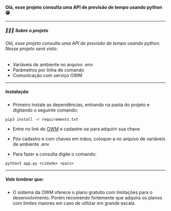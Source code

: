 #### Olá, esse projeto consulta uma API de previsão de tempo usando python 😁
------------
##### 👨🏻‍💻 Sobre o projeto
###### Olá, esse projeto consulta uma API de previsão de tempo usando python. Nesse projeto será visto:

- Variáveis de ambiente no arquivo .env
- Parâmetros por linha de comando
- Comunicação com serviço OWM


------------
##### Instalação


- Primeiro instale as dependências, entrando na pasta do projeto e digitando o seguinte comando:
```
pip3 install -r requirements.txt
```

- Entre no link do [OWM](https://home.openweathermap.org/) e cadastre-se para adquirir sua chave

- Pós cadastro e com chaves em mãos, coloque-a no arquivo de variáveis de ambiente .env

- Para fazer a consulta digite o comando:
```
python3 app.py <cidade> <país>
```

------------

##### Vale lembrar que:

- O sistema da OWM oferece o plano gratuito com limitações para o desenvolvimento. Porém recomendo fortemente que adquira os planos com limites maiores em caso de utilizar em grande escala.